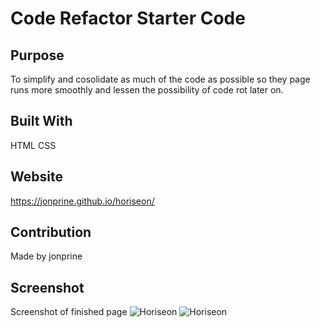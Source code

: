 # Code Refactor Starter Code

## Purpose
To simplify and cosolidate as much of the code as possible so they page runs more smoothly and lessen the possibility of code rot later on.

## Built With
HTML
CSS

## Website
https://jonprine.github.io/horiseon/

## Contribution
Made by jonprine

## Screenshot
Screenshot of finished page
![Horiseon](assets/images/screenshot-1.png)
![Horiseon](assets/images/screenshot-2.png)